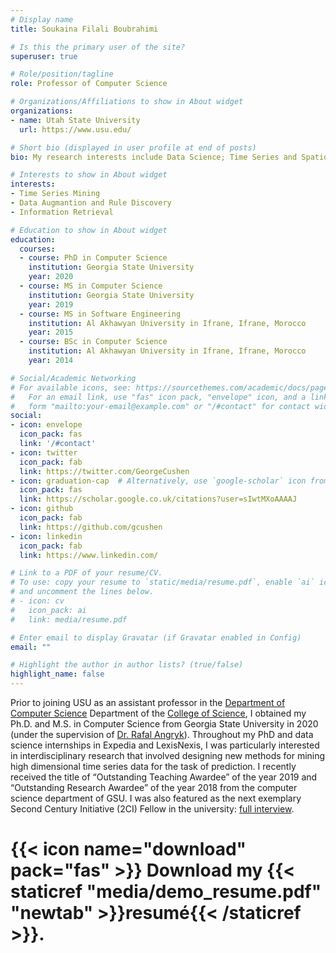 ```yaml
---
# Display name
title: Soukaina Filali Boubrahimi

# Is this the primary user of the site?
superuser: true

# Role/position/tagline
role: Professor of Computer Science

# Organizations/Affiliations to show in About widget
organizations:
- name: Utah State University
  url: https://www.usu.edu/

# Short bio (displayed in user profile at end of posts)
bio: My research interests include Data Science; Time Series and Spatiotemporal Pattern Discovery; Machine Learning; Deep Learning; and Visualization.

# Interests to show in About widget
interests:
- Time Series Mining
- Data Augmantion and Rule Discovery
- Information Retrieval

# Education to show in About widget
education:
  courses:
  - course: PhD in Computer Science 
    institution: Georgia State University
    year: 2020
  - course: MS in Computer Science
    institution: Georgia State University
    year: 2019
  - course: MS in Software Engineering
    institution: Al Akhawyan University in Ifrane, Ifrane, Morocco
    year: 2015
  - course: BSc in Computer Science 
    institution: Al Akhawyan University in Ifrane, Ifrane, Morocco
    year: 2014

# Social/Academic Networking
# For available icons, see: https://sourcethemes.com/academic/docs/page-builder/#icons
#   For an email link, use "fas" icon pack, "envelope" icon, and a link in the
#   form "mailto:your-email@example.com" or "/#contact" for contact widget.
social:
- icon: envelope
  icon_pack: fas
  link: '/#contact'
- icon: twitter
  icon_pack: fab
  link: https://twitter.com/GeorgeCushen
- icon: graduation-cap  # Alternatively, use `google-scholar` icon from `ai` icon pack
  icon_pack: fas
  link: https://scholar.google.co.uk/citations?user=sIwtMXoAAAAJ
- icon: github
  icon_pack: fab
  link: https://github.com/gcushen
- icon: linkedin
  icon_pack: fab
  link: https://www.linkedin.com/

# Link to a PDF of your resume/CV.
# To use: copy your resume to `static/media/resume.pdf`, enable `ai` icons in `params.toml`, 
# and uncomment the lines below.
# - icon: cv
#   icon_pack: ai
#   link: media/resume.pdf

# Enter email to display Gravatar (if Gravatar enabled in Config)
email: ""

# Highlight the author in author lists? (true/false)
highlight_name: false
---
```


Prior to joining USU as an assistant professor in the [Department of Computer Science](https://cs.usu.edu/) Department of the [College of Science](https://www.usu.edu/science/), I obtained my Ph.D. and M.S. in Computer Science from Georgia State University in 2020 (under the supervision of [Dr. Rafal Angryk](https://sites.google.com/view/dmlab/garbage-collector/professor-page-list/rafal-a-angryk)). Throughout my PhD and data science internships in Expedia and LexisNexis, I was particularly interested in interdisciplinary research that involved designing new methods for mining high dimensional time series data for the task of prediction. I recently received the title of “Outstanding Teaching Awardee” of the year 2019 and “Outstanding Research Awardee” of the year 2018 from the computer science department of GSU. I was also featured as the next exemplary Second Century Initiative (2CI) Fellow in the university: [full interview](https://nextgen.gsu.edu/2019/05/15/second-century-initiative-fellow-applies-computer-science-research-to-multiple-fields-at-georgia-state/).


# {{< icon name="download" pack="fas" >}} Download my {{< staticref "media/demo_resume.pdf" "newtab" >}}resumé{{< /staticref >}}.
